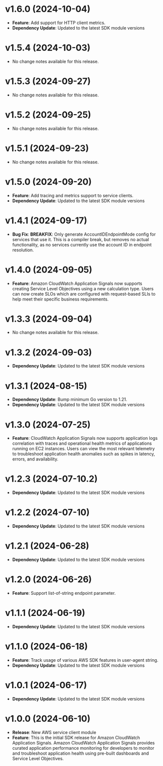 # v1.6.0 (2024-10-04)

* **Feature**: Add support for HTTP client metrics.
* **Dependency Update**: Updated to the latest SDK module versions

# v1.5.4 (2024-10-03)

* No change notes available for this release.

# v1.5.3 (2024-09-27)

* No change notes available for this release.

# v1.5.2 (2024-09-25)

* No change notes available for this release.

# v1.5.1 (2024-09-23)

* No change notes available for this release.

# v1.5.0 (2024-09-20)

* **Feature**: Add tracing and metrics support to service clients.
* **Dependency Update**: Updated to the latest SDK module versions

# v1.4.1 (2024-09-17)

* **Bug Fix**: **BREAKFIX**: Only generate AccountIDEndpointMode config for services that use it. This is a compiler break, but removes no actual functionality, as no services currently use the account ID in endpoint resolution.

# v1.4.0 (2024-09-05)

* **Feature**: Amazon CloudWatch Application Signals now supports creating Service Level Objectives using a new calculation type. Users can now create SLOs which are configured with request-based SLIs to help meet their specific business requirements.

# v1.3.3 (2024-09-04)

* No change notes available for this release.

# v1.3.2 (2024-09-03)

* **Dependency Update**: Updated to the latest SDK module versions

# v1.3.1 (2024-08-15)

* **Dependency Update**: Bump minimum Go version to 1.21.
* **Dependency Update**: Updated to the latest SDK module versions

# v1.3.0 (2024-07-25)

* **Feature**: CloudWatch Application Signals now supports application logs correlation with traces and operational health metrics of applications running on EC2 instances. Users can view the most relevant telemetry to troubleshoot application health anomalies such as spikes in latency, errors, and availability.

# v1.2.3 (2024-07-10.2)

* **Dependency Update**: Updated to the latest SDK module versions

# v1.2.2 (2024-07-10)

* **Dependency Update**: Updated to the latest SDK module versions

# v1.2.1 (2024-06-28)

* **Dependency Update**: Updated to the latest SDK module versions

# v1.2.0 (2024-06-26)

* **Feature**: Support list-of-string endpoint parameter.

# v1.1.1 (2024-06-19)

* **Dependency Update**: Updated to the latest SDK module versions

# v1.1.0 (2024-06-18)

* **Feature**: Track usage of various AWS SDK features in user-agent string.
* **Dependency Update**: Updated to the latest SDK module versions

# v1.0.1 (2024-06-17)

* **Dependency Update**: Updated to the latest SDK module versions

# v1.0.0 (2024-06-10)

* **Release**: New AWS service client module
* **Feature**: This is the initial SDK release for Amazon CloudWatch Application Signals. Amazon CloudWatch Application Signals provides curated application performance monitoring for developers to monitor and troubleshoot application health using pre-built dashboards and Service Level Objectives.


